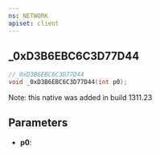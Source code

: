 ```yaml
---
ns: NETWORK
apiset: client
---
```

## _0xD3B6EBC6C3D77D44

```c
// 0xD3B6EBC6C3D77D44
void _0xD3B6EBC6C3D77D44(int p0);
```

Note: this native was added in build 1311.23

## Parameters
* **p0**:



